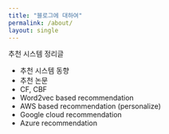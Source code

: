 ```yaml
---
title: "블로그에 대하여"
permalink: /about/
layout: single
---
```


추천 시스템 정리글 <br/>

* 추천 시스템 동향
* 추천 논문
* CF, CBF
* Word2vec based recommendation
* AWS based recommendation (personalize)
* Google cloud recommendation
* Azure recommendation
